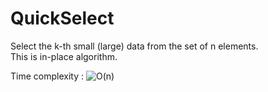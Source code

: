 # QuickSelect

Select the k-th small (large) data from the set of n elements.  
This is in-place algorithm.

Time complexity : <img src="https://latex.codecogs.com/gif.latex?O(n)" title="O(n)" />

